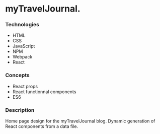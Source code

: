 # myTravelJournal.


### Technologies 

- HTML
- CSS
- JavaScript
- NPM
- Webpack
- React


### Concepts

- React props
- React functionnal components
- ES6

### Description

Home page design for the myTravelJournal blog. Dynamic generation of React components from a data file.